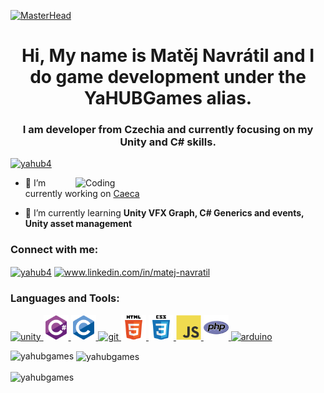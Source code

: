 [![MasterHead](https://cdn.pixabay.com/photo/2016/02/03/08/32/banner-1176676_960_720.jpg)](https://github.com/YaHUBgames)
<h1 align="center">Hi, My name is Matěj Navrátil and I do game development under the YaHUBGames alias.</h1>
<h3 align="center">I am developer from Czechia and currently focusing on my Unity and C# skills.</h3>

<p align="left"> <a href="https://twitter.com/yahub4" target="blank"><img src="https://img.shields.io/twitter/follow/@YaHub4?logo=twitter&style=for-the-badge" alt="yahub4" /></a> </p>

<img align="right" alt="Coding" width="400" src="https://gifdb.com/images/file/coding-animated-laptop-flow-stream-ja04010rm5o68zfk.gif">

- 🔭 I’m currently working on [Caeca](https://github.com/YaHUBgames/Caeca)

- 🌱 I’m currently learning **Unity VFX Graph, C# Generics and events, Unity asset management**

<h3 align="left">Connect with me:</h3>
<p align="left">
<a href="https://twitter.com/yahub4" target="blank"><img align="center" src="https://raw.githubusercontent.com/rahuldkjain/github-profile-readme-generator/master/src/images/icons/Social/twitter.svg" alt="yahub4" height="30" width="40" /></a>
<a href="https://linkedin.com/in/www.linkedin.com/in/matej-navratil" target="blank"><img align="center" src="https://raw.githubusercontent.com/rahuldkjain/github-profile-readme-generator/master/src/images/icons/Social/linked-in-alt.svg" alt="www.linkedin.com/in/matej-navratil" height="30" width="40" /></a>
</p>

<h3 align="left">Languages and Tools:</h3>
<p align="left"> <a href="https://unity.com/" target="_blank" rel="noreferrer"> <img src="https://www.vectorlogo.zone/logos/unity3d/unity3d-icon.svg" alt="unity" width="40" height="40"/> </a> <a href="https://www.w3schools.com/cs/" target="_blank" rel="noreferrer"> <img src="https://raw.githubusercontent.com/devicons/devicon/master/icons/csharp/csharp-original.svg" alt="csharp" width="40" height="40"/> </a> <a href="https://www.cprogramming.com/" target="_blank" rel="noreferrer"> <img src="https://raw.githubusercontent.com/devicons/devicon/master/icons/c/c-original.svg" alt="c" width="40" height="40"/> </a> <a href="https://git-scm.com/" target="_blank" rel="noreferrer"> <img src="https://www.vectorlogo.zone/logos/git-scm/git-scm-icon.svg" alt="git" width="40" height="40"/> </a> <a href="https://www.w3.org/html/" target="_blank" rel="noreferrer"> <img src="https://raw.githubusercontent.com/devicons/devicon/master/icons/html5/html5-original-wordmark.svg" alt="html5" width="40" height="40"/> </a> <a href="https://www.w3schools.com/css/" target="_blank" rel="noreferrer"> <img src="https://raw.githubusercontent.com/devicons/devicon/master/icons/css3/css3-original-wordmark.svg" alt="css3" width="40" height="40"/> </a>  <a href="https://developer.mozilla.org/en-US/docs/Web/JavaScript" target="_blank" rel="noreferrer"> <img src="https://raw.githubusercontent.com/devicons/devicon/master/icons/javascript/javascript-original.svg" alt="javascript" width="40" height="40"/> </a> <a href="https://www.php.net" target="_blank" rel="noreferrer"> <img src="https://raw.githubusercontent.com/devicons/devicon/master/icons/php/php-original.svg" alt="php" width="40" height="40"/> </a> <a href="https://www.arduino.cc/" target="_blank" rel="noreferrer"> <img src="https://cdn.worldvectorlogo.com/logos/arduino-1.svg" alt="arduino" width="40" height="40"/> </a></p>

<p><img align="left" src="https://github-readme-stats.vercel.app/api/top-langs?username=yahubgames&show_icons=true&locale=en&layout=compact" alt="yahubgames" /></p>

<p>&nbsp;<img align="center" src="https://github-readme-stats.vercel.app/api?username=yahubgames&show_icons=true&locale=en" alt="yahubgames" /></p>

<p><img align="center" src="https://github-readme-streak-stats.herokuapp.com/?user=yahubgames&" alt="yahubgames" /></p>
